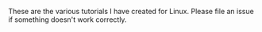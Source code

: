 These are the various tutorials I have created for Linux.  Please file an issue if something doesn't work correctly.
